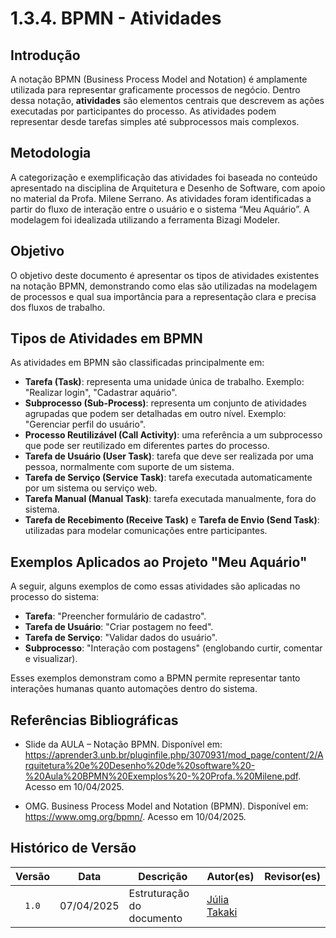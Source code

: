 # 1.3.4. BPMN - Atividades

## Introdução  
A notação BPMN (Business Process Model and Notation) é amplamente utilizada para representar graficamente processos de negócio. Dentro dessa notação, **atividades** são elementos centrais que descrevem as ações executadas por participantes do processo. As atividades podem representar desde tarefas simples até subprocessos mais complexos.

## Metodologia  
A categorização e exemplificação das atividades foi baseada no conteúdo apresentado na disciplina de Arquitetura e Desenho de Software, com apoio no material da Profa. Milene Serrano. As atividades foram identificadas a partir do fluxo de interação entre o usuário e o sistema “Meu Aquário”. A modelagem foi idealizada utilizando a ferramenta Bizagi Modeler.

## Objetivo  
O objetivo deste documento é apresentar os tipos de atividades existentes na notação BPMN, demonstrando como elas são utilizadas na modelagem de processos e qual sua importância para a representação clara e precisa dos fluxos de trabalho.

## Tipos de Atividades em BPMN

As atividades em BPMN são classificadas principalmente em:

- **Tarefa (Task)**: representa uma unidade única de trabalho. Exemplo: "Realizar login", "Cadastrar aquário".
- **Subprocesso (Sub-Process)**: representa um conjunto de atividades agrupadas que podem ser detalhadas em outro nível. Exemplo: "Gerenciar perfil do usuário".
- **Processo Reutilizável (Call Activity)**: uma referência a um subprocesso que pode ser reutilizado em diferentes partes do processo.
- **Tarefa de Usuário (User Task)**: tarefa que deve ser realizada por uma pessoa, normalmente com suporte de um sistema.
- **Tarefa de Serviço (Service Task)**: tarefa executada automaticamente por um sistema ou serviço web.
- **Tarefa Manual (Manual Task)**: tarefa executada manualmente, fora do sistema.
- **Tarefa de Recebimento (Receive Task)** e **Tarefa de Envio (Send Task)**: utilizadas para modelar comunicações entre participantes.

## Exemplos Aplicados ao Projeto "Meu Aquário"

A seguir, alguns exemplos de como essas atividades são aplicadas no processo do sistema:

- **Tarefa**: "Preencher formulário de cadastro".
- **Tarefa de Usuário**: "Criar postagem no feed".
- **Tarefa de Serviço**: "Validar dados do usuário".
- **Subprocesso**: "Interação com postagens" (englobando curtir, comentar e visualizar).

Esses exemplos demonstram como a BPMN permite representar tanto interações humanas quanto automações dentro do sistema.

## Referências Bibliográficas  

- Slide da AULA – Notação BPMN. Disponível em: <https://aprender3.unb.br/pluginfile.php/3070931/mod_page/content/2/Arquitetura%20e%20Desenho%20de%20software%20-%20Aula%20BPMN%20Exemplos%20-%20Profa.%20Milene.pdf>. Acesso em 10/04/2025.  

- OMG. Business Process Model and Notation (BPMN). Disponível em: <https://www.omg.org/bpmn/>. Acesso em 10/04/2025.  

## Histórico de Versão
| Versão | Data | Descrição | Autor(es) | Revisor(es) |
| :----: | :--: | --------- | ----------- | ------ |
|`1.0`| 07/04/2025 | Estruturação do documento| [Júlia Takaki](https://github.com/juliatakaki) |